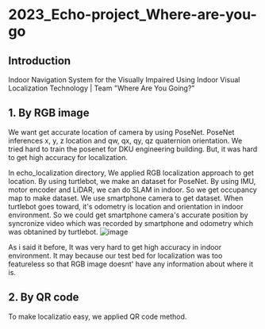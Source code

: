 # 2023_Echo-project_Where-are-you-go

## Introduction
Indoor Navigation System for the Visually Impaired Using Indoor Visual Localization Technology | Team "Where Are You Going?"

## 1. By RGB image
We want get accurate location of camera by using PoseNet. PoseNet inferences x, y, z location and qw, qx, qy, qz quaternion orientation.
We tried hard to train the posenet for DKU engineering building. But, it was hard to get high accuracy for localization.

In echo_localization directory, We applied RGB localization approach to get location.
By using turtlebot, we make an dataset for PoseNet.
By using IMU, motor encoder and LiDAR, we can do SLAM in indoor.
So we get occupancy map to make dataset. We use smartphone camera to get dataset.
When turtlebot goes toward, it's odometry is location and orientation in indoor environment. So we could get smartphone camera's accurate position by syncronize video which was recorded by smartphone and odometry which was obtanined by turtlebot.
![image](https://github.com/gigohe2/2023_Echo-project_Where-are-you-go/assets/59073888/d0921b77-6ee1-4423-bda4-ed60f51adc63)

As i said it before, It was very hard to get high accuracy in indoor environment. It may because our test bed for localization was too featureless so that RGB image doesnt' have any information about where it is.

## 2. By QR code
To make localizatio easy, we applied QR code method.

